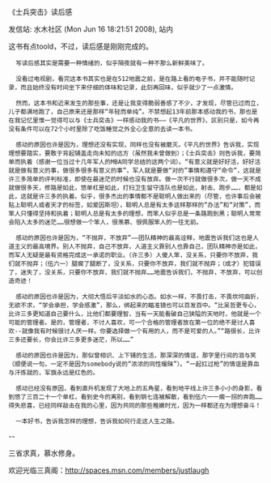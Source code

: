 《士兵突击》读后感

发信站: 水木社区 (Mon Jun 16 18:21:51 2008), 站内



这书有点toold，不过，读后感是刚刚完成的。

 

      写读后感其实是需要一种情绪的，似乎隔夜就有一种不那么新鲜美味了。

      没看过电视剧，看完这本书其实也是在512地震之前，是在路上看的电子书，并不能随时记录，而且始终没有时间坐下来仔细的体味和记录，此刻再回味，似乎就少了一点激情。

      然而，这本书和近来发生的那些事，还是让我变得脆弱善感了不少，才发现，尽管已过而立，儿子都满地跑了，自己原来还是那样“年轻而单纯”。不禁想起13年前那本感动我的书，那也是在我记忆里惟一觉得可以与《士兵突击》一样感动我的书――《平凡的世界》，区别只是，如今再没有条件可以在72个小时里除了吃饭睡觉之外全心全意的去读一本书。

      感动的原因也许是因为，理想还没有实现，同样也没有被磨灭。《平凡的世界》告诉我，实现理想要踏实，要敢于背起铺盖走向未知的远方（虽然我未曾做到）；《士兵突击》则告诉我，要简单而执着（感谢一位当过十几年军人的MBA同学总结的这两个词）。“有意义就是好好活，好好活就是做有意义的事，做很多很多有意义的事”，军人就是要做“对的”事情和遵守“命令”，这就是许三多简单的评判标准，即使在最迷茫的时候也没有放弃。做一次不行就做很多次，做一天不成就做很多天，修路是如此，悠单杠是如此，打扫卫生留守连队也是如此，射击、跑步……，都是如此，这就是许三多的执着。似乎，很多杰出的事情都不是聪明人做出来的（尽管，也许事后会被贴上聪明人或者天才的标签，如爱因斯坦），聪明人总是有太多这样那样的“办法”和“对策”，而笨人只懂得坚持和执着；聪明人总是有太多的理想，而笨人似乎总是一条路跑到黑；聪明人常常会陷入太多的迷茫……很想做一个笨人，很羡慕、很佩服笨人的一往无前。

      感动的原因也许是因为，“不抛弃，不放弃”――团队精神的最高诠释，地震告诉我们这也是人道主义的最高境界。别人不抛弃，自己不放弃，人道主义靠别人也靠自己，团队精神亦是如此，而军人无疑是最有资格完成这一承诺的职业。（许三多）人傻人笨，没关系，只要你不放弃，我们就不抛弃；（伍六一）腿瘸了腿断了，没关系，只要你不放弃，我们就不抛弃；（成才）犯错误了，迷失了，没关系，只要你不放弃，我们就不抛弃……地震告诉我们，不抛弃，不放弃，可以创造奇迹！

      感动的原因也许是因为，大彻大悟后平淡如水的心态。如水一样，不畏打击，不畏坎坷曲折，无欲不求，“学会承担，学会感激”，那么，绑起来的瞄准镜也可以百发百中。“比吴哲更专心，比许三多更知道自己要什么，比他们都要理智，当有一天能看破自己狭隘的天地时，他就是一个可能的管理者。是的，管理者，不讨人喜欢，可一个合格的管理者放在第一位的绝不是讨人喜欢--就像我有时候很讨人厌一样。你要选择做一个有用的人，而不是可爱的人。”“路很长，比许三多还要长，你会比许三多更多迷茫，所以……”

      感动的原因也许是因为，那似曾相识、上下铺的生活，那深深的情谊，那字里行间的泪与笑（顺便说一句，一定不是因为somebody说的“浓浓的同性暧昧”）。“一起扛过枪”的情谊是靠血与汗炼就的，军旗永远是红色的。

      感动已经没有原因，看到直升机发现了大地上的五角星，看到地平线上许三多小小的身影，看到悠了三百二十一个单杠，看到史今的离别，看到钢七连被解散，看到伍六一一瘸一拐的奔跑……得失悲喜，已经同样敲击在我的心里，因为共同的那些稚嫩时光，因为一样都还在为理想奋斗！

      一本好书，告诉我怎样的理想，告诉我如何行走这人生之路。



--

三省求真，慕水修身。

欢迎光临三真阁：http://spaces.msn.com/members/justlaugh



